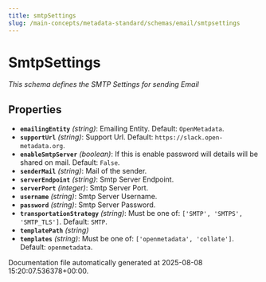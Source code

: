 ```yaml
---
title: smtpSettings
slug: /main-concepts/metadata-standard/schemas/email/smtpsettings
---
```


# SmtpSettings

*This schema defines the SMTP Settings for sending Email*

## Properties

- **`emailingEntity`** *(string)*: Emailing Entity. Default: `OpenMetadata`.
- **`supportUrl`** *(string)*: Support Url. Default: `https://slack.open-metadata.org`.
- **`enableSmtpServer`** *(boolean)*: If this is enable password will details will be shared on mail. Default: `False`.
- **`senderMail`** *(string)*: Mail of the sender.
- **`serverEndpoint`** *(string)*: Smtp Server Endpoint.
- **`serverPort`** *(integer)*: Smtp Server Port.
- **`username`** *(string)*: Smtp Server Username.
- **`password`** *(string)*: Smtp Server Password.
- **`transportationStrategy`** *(string)*: Must be one of: `['SMTP', 'SMTPS', 'SMTP_TLS']`. Default: `SMTP`.
- **`templatePath`** *(string)*
- **`templates`** *(string)*: Must be one of: `['openmetadata', 'collate']`. Default: `openmetadata`.


Documentation file automatically generated at 2025-08-08 15:20:07.536378+00:00.
